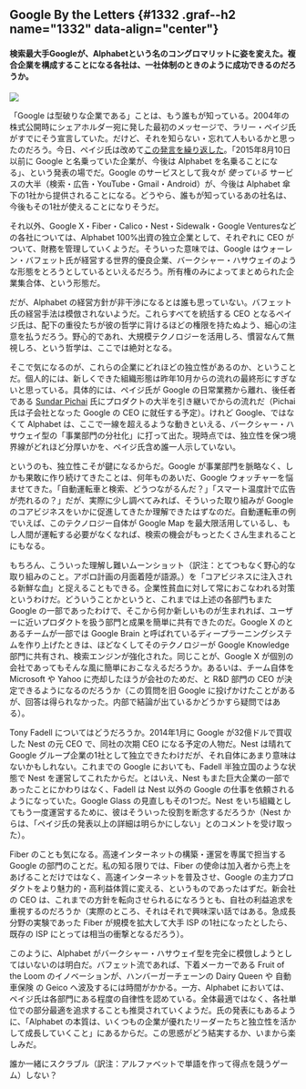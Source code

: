 Google By the Letters {#1332 .graf--h2 name="1332" data-align="center"}
---------------------

#### 検索最大手Googleが、Alphabetという名のコングロマリットに姿を変えた。複合企業を構成することになる各社は、一社体制のときのように成功できるのだろうか。

![](https://cdn-images-2.medium.com/max/800/1*RRj2nvLLI8kgtqGXFgrcTg.png)

「Google は型破りな企業である」ことは、もう誰もが知っている。2004年の株式公開時にシェアホルダー宛に発した最初のメッセージで、ラリー・ペイジ氏がすでにそう宣言していた。だけど、それを知らない・忘れて人もいるかと思ったのだろう。今日、ペイジ氏は改めて[この発言を繰り返した](https://abc.xyz/)。「2015年8月10日以前に Google と名乗っていた企業が、今後は Alphabet を名乗ることになる」、という発表の場でだ。Google のサービスとして我々が *使っている* サービスの大半（検索・広告・YouTube・Gmail・Android）が、今後は Alphabet 傘下の1社から提供されることになる。どうやら、誰もが知っているあの社名は、今後もその1社が使えることになりそうだ。

それ以外、Google X・Fiber・Calico・Nest・Sidewalk・Google Venturesなどの各社については、Alphabet 100%出資の独立企業として、それぞれに CEO がついて、財務を管理していくようだ。そういった意味では、Google はウォーレン・バフェット氏が経営する世界的優良企業、バークシャー・ハサウェイのような形態をとろうとしているといえるだろう。所有権のみによってまとめられた企業集合体、という形態だ。

だが、Alphabet の経営方針が非干渉になるとは誰も思っていない。バフェット氏の経営手法は模倣されないようだ。これらすべてを統括する CEO となるペイジ氏は、配下の重役たちが彼の哲学に背けるほどの権限を持たぬよう、細心の注意を払うだろう。野心的であれ、大規模テクノロジーを活用しろ、慣習なんて無視しろ、という哲学は、ここでは絶対となる。

そこで気になるのが、これらの企業にどれほどの独立性があるのか、ということだ。個人的には、新しくできた組織形態は昨年10月からの流れの最終形にすぎないと思っている。具体的には、ペイジ氏が Google の日常業務から離れ、後任者である [Sundar Pichai](http://www.wired.com/2014/06/sundar-pichai/) 氏にプロダクトの大半を引き継いでからの流れだ（Pichai 氏は子会社となった Google の CEO に就任する予定）。けれど Google、ではなくて Alphabet は、ここで一線を超えるような動きといえる、バークシャー・ハサウェイ型の「事業部門の分社化」に打って出た。現時点では、独立性を保つ境界線がどれほど分厚いかを、ペイジ氏含め誰一人示していない。

というのも、独立性こそが鍵になるからだ。Google が事業部門を脈略なく、しかも果敢に作り続けてきたことは、何年ものあいだ、Google ウォッチャーを悩ませてきた。「自動運転車と検索、どうつながるんだ？」「スマート温度計で広告が売れるの？」だが、実際に少し調べてみれば、そういった取り組みが Google のコアビジネスをいかに促進してきたか理解できたはずなのだ。自動運転車の例でいえば、このテクノロジー自体が Google Map を最大限活用しているし、もし人間が運転する必要がなくなれば、検索の機会がもっとたくさん生まれることにもなる。

もちろん、こういった理解し難いムーンショット（訳注：とてつもなく野心的な取り組みのこと。アポロ計画の月面着陸が語源。）を「コアビジネスに注入される新鮮な血」と捉えることもできる。企業性貧血に対して常におこなわれる対策というわけだ。どういうことかというと、これまでは上述の各部門もまた Google の一部であったわけで、そこから何か新しいものが生まれれば、ユーザーに近いプロダクトを扱う部門と成果を簡単に共有できたのだ。Google X のとあるチームが一部では Google Brain と呼ばれているディープラーニングシステムを作り上げたときは、ほどなくしてそのテクノロジーが Google Knowledge 部門に共有され、検索エンジンが強化された。同じことが、Google X が個別の会社であってもそんな風に簡単におこなえるだろうか。あるいは、チーム自体を Microsoft や Yahoo に売却したほうが会社のためだ、と R&D 部門の CEO が決定できるようになるのだろうか（この質問を旧 Google に投げかけたことがあるが、回答は得られなかった。内部で結論が出ているかどうかすら疑問ではある）。

Tony Fadell についてはどうだろうか。2014年1月に Google が32億ドルで買収した Nest の元 CEO で、同社の次期 CEO になる予定の人物だ。Nest は晴れて Google グループ企業の1社として独立できたわけだが、それ自体にあまり意味はないかもしれない。これまでの Google においても、Fadell 半独立国のような状態で Nest を運営してこれたからだ。とはいえ、Nest もまた巨大企業の一部であったことにかわりはなく、Fadell は Nest 以外の Google の仕事を依頼されるようになっていた。Google Glass の見直しもその1つだ。Nest をいち組織としてもう一度運営するために、彼はそういった役割を断念するだろうか（Nest からは、「ペイジ氏の発表以上の詳細は明らかにしない」とのコメントを受け取った）。

Fiber のことも気になる。高速インターネットの構築・運営を専属で担当する Google の部門のことだ。私の知る限りでは、Fiber の使命は加入者から売上をあげることだけではなく、高速インターネットを普及させ、Google の主力プロダクトをより魅力的・高利益体質に変える、というものであったはずだ。新会社の CEO は、これまでの方針を転向させられるになろうとも、自社の利益追求を重視するのだろうか（実際のところ、それはそれで興味深い話ではある。急成長分野の実験であった Fiber が規模を拡大して大手 ISP の1社になったとしたら、既存の ISP にとっては相当の衝撃となるだろう）。

このように、Alphabet がバークシャー・ハサウェイ型を完全に模倣しようとしてはいないのは明白だ。バフェット流であれば、下着メーカーである Fruit of the Loom のイノベーションが、ハンバーガーチェーンの Dairy Queen や 自動車保険 の Geico へ波及するには時間がかかる。一方、Alphabet においては、ペイジ氏は各部門にある程度の自律性を認めている。全体最適ではなく、各社単位での部分最適を追求することも推奨されていくようだ。氏の発表にもあるように、「Alphabet の本質は、いくつもの企業が優れたリーダーたちと独立性を活かして成長していくこと」にあるからだ。この思惑がどう結実するか、いまから楽しみだ。

誰か一緒にスクラブル（訳注：アルファベットで単語を作って得点を競うゲーム）しない？
